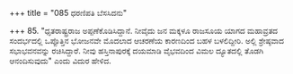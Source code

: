 +++
title = "085 ಧರಣಿಪತಿ ಬೆಸಸಿದನು"

+++
85. "ಧೃತರಾಷ್ಟ್ರರಾಜ ಅಪ್ಪಣೆಕೊಡಿಸಿದ್ದಾನೆ. ನೀವೈದು ಜನ ಮಕ್ಕಳೂ ರಾಜಸೂಯ ಯಾಗದ ಮಹಾವ್ರತದ ಸಂದರ್ಭದಲ್ಲಿ ಒಪ್ಪೊತ್ತಿನ ಭೋಜನವೇ ಮೊದಲಾದ ಆಚರಣೆಯ ಕಾರಣದಿಂದ ಬಹಳ ಬಳಲಿದ್ದೀರಿ. ಅಲ್ಲಿ ಶ್ರೇಷ್ಠವಾದ ಸಭಾಭವನವನ್ನು ರಚಿಸಿದ್ದಾರೆ. ನೀವು ಹಸ್ತಿನಾಪುರಕ್ಕೆ ದಯಮಾಡಿ ವೈಭವದಿಂದ ವಿಮಲ ದ್ಯೂತದಲ್ಲಿ ತೊಡಗಿ ಆನಂದಿಸುವುದು" ಎಂದು ವಿದುರ ಹೇಳಿದ.